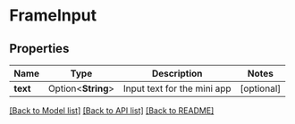 # FrameInput

## Properties

Name | Type | Description | Notes
------------ | ------------- | ------------- | -------------
**text** | Option<**String**> | Input text for the mini app | [optional]

[[Back to Model list]](../README.md#documentation-for-models) [[Back to API list]](../README.md#documentation-for-api-endpoints) [[Back to README]](../README.md)


